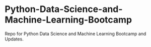 # Python-Data-Science-and-Machine-Learning-Bootcamp
Repo for Python Data Science and Machine Learning Bootcamp and Updates.
